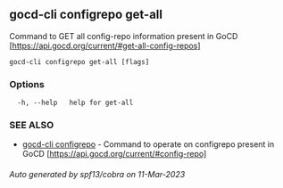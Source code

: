 ## gocd-cli configrepo get-all

Command to GET all config-repo information present in GoCD [https://api.gocd.org/current/#get-all-config-repos]

```
gocd-cli configrepo get-all [flags]
```

### Options

```
  -h, --help   help for get-all
```

### SEE ALSO

* [gocd-cli configrepo](gocd-cli_configrepo.md)	 - Command to operate on configrepo present in GoCD [https://api.gocd.org/current/#config-repo]

###### Auto generated by spf13/cobra on 11-Mar-2023
